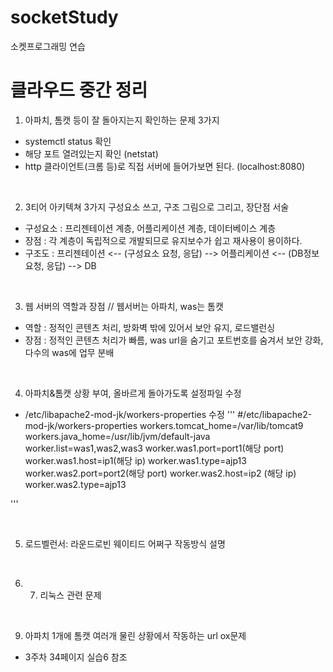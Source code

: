 # socketStudy
소켓프로그래밍 연습

# 클라우드 중간 정리

1. 아파치, 톰캣 등이 잘 돌아지는지 확인하는 문제 3가지 
- systemctl status 확인
- 해당 포트 열려있는지 확인 (netstat)
- http 클라이언트(크롬 등)로 직접 서버에 들어가보면 된다. (localhost:8080)

<br>

2. 3티어 아키텍쳐 3가지 구성요소 쓰고, 구조 그림으로 그리고, 장단점 서술 
- 구성요소 : 프리젠테이션 계층, 어플리케이션 계층, 데이터베이스 계층
- 장점 : 각 계층이 독립적으로 개발되므로 유지보수가 쉽고 재사용이 용이하다.
- 구조도 : 프리젠테이션 <-- (구성요소 요청, 응답) --> 어플리케이션 <-- (DB정보 요청, 응답) --> DB

<br>

3. 웹 서버의 역할과 장점  // 웹서버는 아파치, was는 톰캣
- 역할 : 정적인 콘텐츠 처리, 방화벽 밖에 있어서 보안 유지, 로드밸런싱
- 장점 : 정적인 콘텐츠 처리가 빠름, was url을 숨기고 포트번호를 숨겨서 보안 강화, 다수의 was에 업무 분배

<br>

4. 아파치&톰캣 상황 부여, 올바르게 돌아가도록 설정파일 수정
- /etc/libapache2-mod-jk/workers-properties 수정
'''
#/etc/libapache2-mod-jk/workers-properties
workers.tomcat_home=/var/lib/tomcat9
workers.java_home=/usr/lib/jvm/default-java
worker.list=was1,was2,was3
worker.was1.port=port1(해당 port)
worker.was1.host=ip1(해당 ip)
worker.was1.type=ajp13 
worker.was2.port=port2(해당 port)
worker.was2.host=ip2 (해당 ip)
worker.was2.type=ajp13 

'''

<br>

5. 로드벨런서: 라운드로빈 웨이티드 어쩌구 작동방식 설명

<br>

6. 7. 리눅스 관련 문제

<br>

9. 아파치 1개에 톰캣 여러개 물린 상황에서 작동하는 url ox문제
- 3주차 34페이지 실습6 참조

<br>

